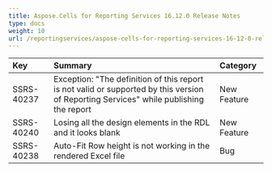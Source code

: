 ```yaml
---
title: Aspose.Cells for Reporting Services 16.12.0 Release Notes
type: docs
weight: 10
url: /reportingservices/aspose-cells-for-reporting-services-16-12-0-release-notes/
---
```


|**Key** |**Summary** |**Category** |
| :- | :- | :- |
|SSRS-40237 |Exception: "The definition of this report is not valid or supported by this version of Reporting Services" while publishing the report |New Feature |
|SSRS-40240 |Losing all the design elements in the RDL and it looks blank |New Feature |
|SSRS-40238 |Auto-Fit Row height is not working in the rendered Excel file |Bug |

